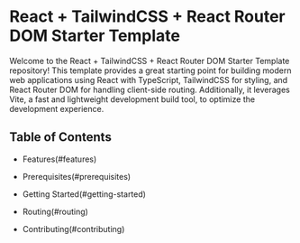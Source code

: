 # React + TailwindCSS + React Router DOM Starter Template

Welcome to the React + TailwindCSS + React Router DOM Starter Template repository! This template provides a great starting point for building modern web applications using React with TypeScript, TailwindCSS for styling, and React Router DOM for handling client-side routing. Additionally, it leverages Vite, a fast and lightweight development build tool, to optimize the development experience.

## Table of Contents

- Features(#features)
- Prerequisites(#prerequisites)
- Getting Started(#getting-started)

- Routing(#routing)
- Contributing(#contributing)
